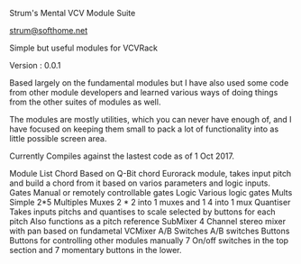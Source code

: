 Strum's Mental VCV Module Suite

strum@softhome.net

Simple but useful modules for VCVRack

Version : 0.0.1

Based largely on the fundamental modules but I have also used some code from other module
developers and learned various ways of doing things from the other suites of modules as well.

The modules are mostly utilities, which you can never have enough of, and I have
focused on keeping them small to pack a lot of functionality into as little possible screen area.

Currently Compiles against the lastest code as of 1 Oct 2017.

Module List
  Chord
    Based on Q-Bit chord Eurorack module, takes input pitch and build a chord from it based on varios parameters and logic inputs.
  Gates
    Manual or remotely controllable gates
  Logic
    Various logic gates
  Mults
    Simple 2*5 Multiples
  Muxes
    2 * 2 into 1 muxes and 1 4 into 1 mux
  Quantiser
    Takes inputs pitchs and quantises to scale selected by buttons for each pitch
    Also functions as a pitch reference
  SubMixer
    4 Channel stereo mixer with pan based on fundametal VCMixer
  A/B Switches
    A/B switches
  Buttons
    Buttons for controlling other modules manually
    7 On/off switches in the top section and 7 momentary buttons in the lower.
  
  
  
  
